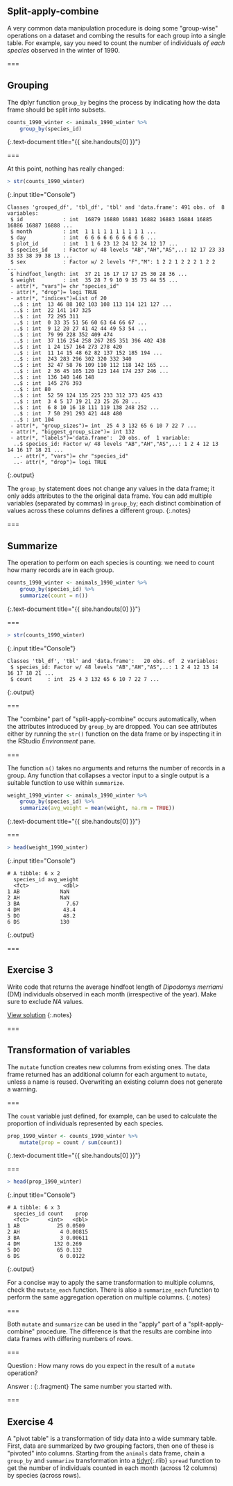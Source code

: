 ---
---

## Split-apply-combine

A very common data manipulation procedure is doing some "group-wise" operations on a dataset and combing the results for each group into a single table. For example, say you need to count the number of individuals *of each species* observed in the winter of 1990.

===

## Grouping

The dplyr function `group_by` begins the process by indicating how the data frame should be split into subsets.



~~~r
counts_1990_winter <- animals_1990_winter %>%
    group_by(species_id)
~~~
{:.text-document title="{{ site.handouts[0] }}"}


===

At this point, nothing has really changed:



~~~r
> str(counts_1990_winter)
~~~
{:.input title="Console"}


~~~
Classes 'grouped_df', 'tbl_df', 'tbl' and 'data.frame':	491 obs. of  8 variables:
 $ id             : int  16879 16880 16881 16882 16883 16884 16885 16886 16887 16888 ...
 $ month          : int  1 1 1 1 1 1 1 1 1 1 ...
 $ day            : int  6 6 6 6 6 6 6 6 6 6 ...
 $ plot_id        : int  1 1 6 23 12 24 12 24 12 17 ...
 $ species_id     : Factor w/ 48 levels "AB","AH","AS",..: 12 17 23 33 33 33 38 39 38 13 ...
 $ sex            : Factor w/ 2 levels "F","M": 1 2 2 1 2 2 2 1 2 2 ...
 $ hindfoot_length: int  37 21 16 17 17 17 25 30 28 36 ...
 $ weight         : int  35 28 7 9 10 9 35 73 44 55 ...
 - attr(*, "vars")= chr "species_id"
 - attr(*, "drop")= logi TRUE
 - attr(*, "indices")=List of 20
  ..$ : int  13 46 88 102 103 108 113 114 121 127 ...
  ..$ : int  22 141 147 325
  ..$ : int  72 295 311
  ..$ : int  0 33 35 51 56 60 63 64 66 67 ...
  ..$ : int  9 12 20 27 41 42 44 49 53 54 ...
  ..$ : int  79 99 228 352 409 474
  ..$ : int  37 116 254 258 267 285 351 396 402 438
  ..$ : int  1 24 157 164 273 278 420
  ..$ : int  11 14 15 48 62 82 137 152 185 194 ...
  ..$ : int  243 283 296 302 320 332 340
  ..$ : int  32 47 58 76 109 110 112 118 142 165 ...
  ..$ : int  2 36 45 105 120 123 144 174 237 246 ...
  ..$ : int  136 140 146 148
  ..$ : int  145 276 393
  ..$ : int 80
  ..$ : int  52 59 124 135 225 233 312 373 425 433
  ..$ : int  3 4 5 17 19 21 23 25 26 28 ...
  ..$ : int  6 8 10 16 18 111 119 138 248 252 ...
  ..$ : int  7 50 291 293 421 448 480
  ..$ : int 104
 - attr(*, "group_sizes")= int  25 4 3 132 65 6 10 7 22 7 ...
 - attr(*, "biggest_group_size")= int 132
 - attr(*, "labels")='data.frame':	20 obs. of  1 variable:
  ..$ species_id: Factor w/ 48 levels "AB","AH","AS",..: 1 2 4 12 13 14 16 17 18 21 ...
  ..- attr(*, "vars")= chr "species_id"
  ..- attr(*, "drop")= logi TRUE
~~~
{:.output}


The `group_by` statement does not change any values in the data frame; it only adds attributes to the the original data frame. You can add multiple variables (separated by commas) in `group_by`; each distinct combination of values across these columns defines a different group.
{:.notes}

===

## Summarize

The operation to perform on each species is counting: we need to count how many records are in each group.



~~~r
counts_1990_winter <- animals_1990_winter %>%
    group_by(species_id) %>%
    summarize(count = n())
~~~
{:.text-document title="{{ site.handouts[0] }}"}


===



~~~r
> str(counts_1990_winter)
~~~
{:.input title="Console"}


~~~
Classes 'tbl_df', 'tbl' and 'data.frame':	20 obs. of  2 variables:
 $ species_id: Factor w/ 48 levels "AB","AH","AS",..: 1 2 4 12 13 14 16 17 18 21 ...
 $ count     : int  25 4 3 132 65 6 10 7 22 7 ...
~~~
{:.output}


===

The "combine" part of "split-apply-combine" occurs automatically, when the attributes introduced by `group_by` are dropped. You can see attributes either by running the `str()` function on the data frame or by inspecting it in the RStudio *Environment* pane.

===

The function `n()` takes no arguments and returns the number of records in a group. Any function that collapses a vector input to a single output is a suitable function to use within `summarize`.



~~~r
weight_1990_winter <- animals_1990_winter %>%
    group_by(species_id) %>%
    summarize(avg_weight = mean(weight, na.rm = TRUE))
~~~
{:.text-document title="{{ site.handouts[0] }}"}


===



~~~r
> head(weight_1990_winter)
~~~
{:.input title="Console"}


~~~
# A tibble: 6 x 2
  species_id avg_weight
  <fct>           <dbl>
1 AB             NaN   
2 AH             NaN   
3 BA               7.67
4 DM              43.4 
5 DO              48.2 
6 DS             130   
~~~
{:.output}


===

## Exercise 3

Write code that returns the average hindfoot length of *Dipodomys merriami* (DM) individuals observed in each month (irrespective of the year). Make sure to exclude *NA* values.

[View solution](#solution-3)
{:.notes}

===

## Transformation of variables

The `mutate` function creates new columns from existing ones. The data frame returned has an additional column for each argument to `mutate`, unless a name is reused. Overwriting an existing column does not generate a warning.

===

The `count` variable just defined, for example, can be used to calculate the proportion of individuals represented by each species.



~~~r
prop_1990_winter <- counts_1990_winter %>%
    mutate(prop = count / sum(count))
~~~
{:.text-document title="{{ site.handouts[0] }}"}


===



~~~r
> head(prop_1990_winter)
~~~
{:.input title="Console"}


~~~
# A tibble: 6 x 3
  species_id count    prop
  <fct>      <int>   <dbl>
1 AB            25 0.0509 
2 AH             4 0.00815
3 BA             3 0.00611
4 DM           132 0.269  
5 DO            65 0.132  
6 DS             6 0.0122 
~~~
{:.output}

For a concise way to apply the same transformation to multiple columns, check the `mutate_each` function. There is also a `summarize_each` function to perform the same aggregation operation on multiple columns.
{:.notes}

===

Both `mutate` and `summarize` can be used in the "apply" part of a "split-apply-combine" procedure. The difference is that the results are combine into data frames with differing numbers of rows.

===

Question
: How many rows do you expect in the result of a `mutate` operation?

Answer
: {:.fragment} The same number you started with.

===

## Exercise 4

A "pivot table" is a transformation of tidy data into a wide summary table. First, data are summarized by *two* grouping factors, then one of these is "pivoted" into columns. Starting from the `animals` data frame, chain a `group_by` and `summarize` transformation into a [tidyr](){:.rlib} `spread` function to get the number of individuals counted in each month (across 12 columns) by species (across rows).
